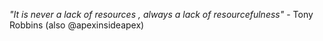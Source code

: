 _"It is never a lack of resources , always a lack of resourcefulness"_  - Tony Robbins (also @apexinsideapex)
